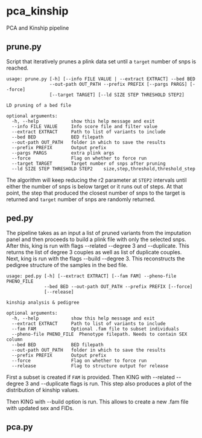 # pca_kinship
PCA and Kinship pipeline

## prune.py

Script that iteratively prunes a plink data set until a `target` number of snps is reached. 
```
usage: prune.py [-h] [--info FILE VALUE | --extract EXTRACT] --bed BED
                --out-path OUT_PATH --prefix PREFIX [--pargs PARGS] [--force]
                [--target TARGET] [--ld SIZE STEP THRESHOLD STEP2]

LD pruning of a bed file

optional arguments:
  -h, --help            show this help message and exit
  --info FILE VALUE     Info score file and filter value
  --extract EXTRACT     Path to list of variants to include
  --bed BED             BED filepath
  --out-path OUT_PATH   folder in which to save the results
  --prefix PREFIX       Output prefix
  --pargs PARGS         extra plink args
  --force               Flag on whether to force run
  --target TARGET       Target number of snps after pruning
  --ld SIZE STEP THRESHOLD STEP2    size,step,threshold,threshold_step

```

The algorithm will keep reducing the r2 parameter at `STEP2` intervals until either the number of snps is below target or it runs out of steps. At that point, the step that produced the closest number of snps to the target is returned and `target` number of snps are randomly returned.

## ped.py

The pipeline takes as an input a list of pruned variants from the imputation panel and then proceeds to build a plink file with only the selected snps. After this, king is run with flags --related --degree 3 and --duplicate. This returns the list of degree 3 couples as well as list of duplicate couples. Next, king is run with the flags --build --degree 3. This reconstructs the pedigree structure of the samples in the bed file.

```
usage: ped.py [-h] [--extract EXTRACT] [--fam FAM] --pheno-file PHENO_FILE
              --bed BED --out-path OUT_PATH --prefix PREFIX [--force]
              [--release]

kinship analysis & pedigree

optional arguments:
  -h, --help            show this help message and exit
  --extract EXTRACT     Path to list of variants to include
  --fam FAM             Optional .fam file to subset individuals
  --pheno-file PHENO_FILE  Phenotype filepath. Needs to contain SEX column
  --bed BED             BED filepath
  --out-path OUT_PATH   folder in which to save the results
  --prefix PREFIX       Output prefix
  --force               Flag on whether to force run
  --release             Flag to structure output for release

```

First a subset is created if `FAM` is provided. Then KING with --related --degree 3 and --duplicate flags is run.
This step also produces a plot of the distribution of kinship values.

Then KING with --build option is run. This allows to create a new .fam file with updated sex and FIDs.

## pca.py
